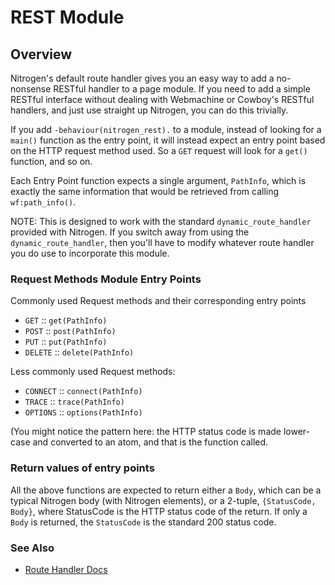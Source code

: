 <!-- dash: REST | Guide | ###:Section -->


# REST Module

## Overview

  Nitrogen's default route handler gives you an easy way to add a no-nonsense
  RESTful handler to a page module. If you need to add a simple RESTful
  interface without dealing with Webmachine or Cowboy's RESTful
  handlers, and just use straight up Nitrogen, you can do this trivially.

  If you add `-behaviour(nitrogen_rest).` to a module, instead
  of looking for a `main()` function as the entry point, it will instead expect
  an entry point based on the HTTP request method used.  So a `GET` request
  will look for a `get()` function, and so on.

  Each Entry Point function expects a single argument, `PathInfo`, which is
  exactly the same information that would be retrieved from calling
  `wf:path_info()`.
  
  NOTE: This is designed to work with the standard `dynamic_route_handler`
  provided with Nitrogen. If you switch away from using the
  `dynamic_route_handler`, then you'll have to modify whatever route handler you
  do use to incorporate this module.

### Request Methods Module Entry Points

   Commonly used Request methods and their corresponding entry points

 *  `GET` :: `get(PathInfo)`
 *  `POST` :: `post(PathInfo)`
 *  `PUT` :: `put(PathInfo)`
 *  `DELETE` :: `delete(PathInfo)`

   Less commonly used Request methods:

 *  `CONNECT` :: `connect(PathInfo)`
 *  `TRACE` :: `trace(PathInfo)`
 *  `OPTIONS` :: `options(PathInfo)`

   (You might notice the pattern here: the HTTP status code is made lower-case
   and converted to an atom, and that is the function called.

### Return values of entry points

   All the above functions are expected to return either a `Body`, which can be
   a typical Nitrogen body (with Nitrogen elements), or a 2-tuple,
   `{StatusCode, Body}`, where StatusCode is the HTTP status code of the
   return. If only a `Body` is returned, the `StatusCode` is the standard 200
   status code.


### See Also

 *  [Route Handler Docs](route.md)

